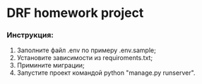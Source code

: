 # DRF homework project

### Инструкция:
1. Заполните файл .env по примеру .env.sample;
2. Установите зависимости из requiroments.txt;
3. Примините миграции;
4. Запустите проект командой python "manage.py runserver".
